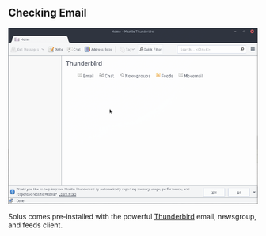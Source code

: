 ## Checking Email

![Checking Email via Thunderbird](../../images/common-tasks/checking-email.png)

Solus comes pre-installed with the powerful [Thunderbird](https://www.mozilla.org/en-US/thunderbird/) email, newsgroup, and feeds client.
